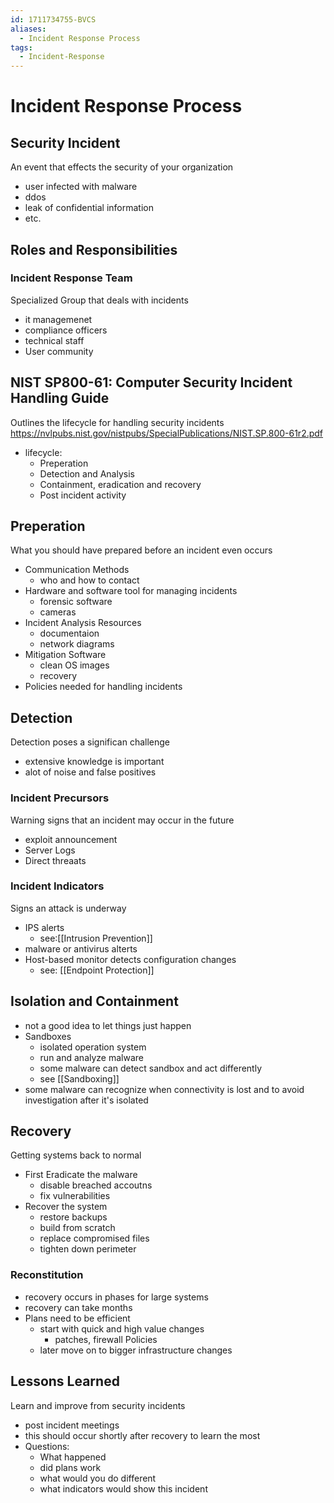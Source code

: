 ```yaml
---
id: 1711734755-BVCS
aliases:
  - Incident Response Process
tags:
  - Incident-Response
---
```


# Incident Response Process

## Security Incident 
An event that effects the security of your organization
- user infected with malware
- ddos 
- leak of confidential information 
- etc. 


## Roles and Responsibilities
### Incident Response Team 
Specialized Group that deals with incidents 
- it managemenet 
- compliance officers 
- technical staff 
- User community 

## NIST SP800-61: Computer Security Incident Handling Guide 
Outlines the lifecycle for handling security incidents 
https://nvlpubs.nist.gov/nistpubs/SpecialPublications/NIST.SP.800-61r2.pdf

- lifecycle: 
    - Preperation 
    - Detection and Analysis
    - Containment, eradication and recovery
    - Post incident activity


## Preperation 
What you should have prepared before an incident even occurs 
- Communication Methods 
    - who and how to contact
- Hardware and software tool for managing incidents 
    - forensic software 
    - cameras 
- Incident Analysis Resources 
    - documentaion
    - network diagrams 
- Mitigation Software 
    - clean OS images 
    - recovery 
- Policies needed for handling incidents

## Detection
Detection poses a significan challenge 
- extensive knowledge is important
- alot of noise and false positives

### Incident Precursors 
Warning signs that an incident may occur in the future
- exploit announcement
- Server Logs
- Direct threaats 

### Incident Indicators 
Signs an attack is underway 
- IPS alerts
    - see:[[Intrusion Prevention]] 
- malware or antivirus alterts 
- Host-based monitor detects configuration changes
    - see: [[Endpoint Protection]] 


## Isolation and Containment
- not a good idea to let things just happen
- Sandboxes
    - isolated operation system
    - run and analyze malware 
    - some malware can detect sandbox and act differently 
    - see [[Sandboxing]]
- some malware can recognize when connectivity is lost and to avoid investigation after it's isolated

## Recovery 
Getting systems back to normal 
- First Eradicate the malware
    - disable breached accoutns 
    - fix vulnerabilities 
- Recover the system
    - restore backups 
    - build from scratch
    - replace compromised files 
    - tighten down perimeter 

### Reconstitution 
- recovery occurs in phases for large systems
- recovery can take months 
- Plans need to be efficient
    - start with quick and high value changes 
        - patches, firewall Policies 
    - later move on to bigger infrastructure changes 

## Lessons Learned 
Learn and improve from security incidents 
- post incident meetings 
- this should occur shortly after recovery to learn the most 
- Questions:
    - What happened
    - did plans work
    - what would you do different 
    - what indicators would show this incident


